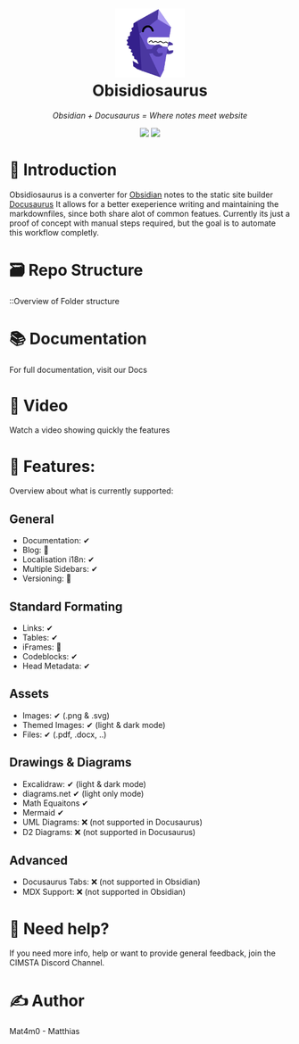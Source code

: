 
<h1 align="center">
  <a href=""><img width="124" src="/docs/static/img/logo.svg" alt="Obisidiosaurus"></a><br>
  Obisidiosaurus
</h1>

_<p align="center">Obsidian + Docusaurus = Where notes meet website</p>_

<p align="center">
  <a href=""><img src="https://img.shields.io/badge/license-MIT-blue.svg?label=License&style=flat" /></a>
  <a href=""><img src="https://img.shields.io/badge/PRs-welcome-brightgreen.svg?style=flat" /></a>
  </p>

# 👋 Introduction

Obsidiosaurus is a converter for [Obsidian](https://obsidian.md/) notes to the static site builder [Docusaurus](https://docusaurus.io/)
It allows for a better exeperience writing and maintaining the markdownfiles, since both share alot of common featues.
Currently its just a proof of concept with manual steps required, but the goal is to automate this workflow completly.

# 🗃 Repo Structure

::Overview of Folder structure

# 📚 Documentation
For full documentation, visit our Docs

# 🎥 Video
Watch a video showing quickly the features

# 📃 Features:
Overview about what is currently supported:

## General
- Documentation: ✔
- Blog: 🚧 
- Localisation i18n: ✔
- Multiple Sidebars: ✔
- Versioning: 🚧

## Standard Formating
- Links: ✔
- Tables: ✔
- iFrames: 🚧
- Codeblocks: ✔
- Head Metadata: ✔

## Assets
- Images: ✔ (.png & .svg)
- Themed Images: ✔ (light & dark mode)
- Files: ✔ (.pdf, .docx, ..)

## Drawings & Diagrams
- Excalidraw: ✔ (light & dark mode)
- diagrams.net ✔ (light only mode)
- Math Equaitons ✔
- Mermaid ✔
- UML Diagrams: ❌ (not supported in Docusaurus)
- D2 Diagrams: ❌ (not supported in Docusaurus)

## Advanced
- Docusaurus Tabs: ❌ (not supported in Obsidian)
- MDX Support: ❌ (not supported in Obsidian)

# 💭 Need help?
If you need more info, help or want to provide general feedback, join the CIMSTA Discord Channel.

# ✍ Author
Mat4m0 - Matthias
